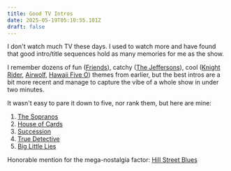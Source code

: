 ```yaml
---
title: Good TV Intros
date: 2025-05-19T05:10:55.101Z
draft: false
---
```

I don't watch much TV these days. I used to watch more and have found that good intro/title sequences hold as many memories for me as the show.

I remember dozens of fun ([Friends](https://www.youtube.com/watch?v=s2TyVQGoCYo)), catchy ([The Jeffersons](https://www.youtube.com/watch?v=_-OnRQ4P0VY)), cool ([Knight Rider](https://www.youtube.com/watch?v=oNyXYPhnUIs), [Airwolf](https://www.youtube.com/watch?v=ULfmowbNlK0), [Hawaii Five O](https://www.youtube.com/watch?v=AepyGm9Me6w)) themes from earlier, but the best intros are a bit more recent and manage to capture the vibe of a whole show in under two minutes.

It wasn't easy to pare it down to five, nor rank them, but here are mine:

1. [The Sopranos](https://www.youtube.com/watch?v=mJpNmYeooQE)
2. [House of Cards](https://www.youtube.com/watch?v=9w-O60x1bYk)
3. [Succession](https://www.youtube.com/watch?v=77PsqaWzwG0)
4. [True Detective](https://www.youtube.com/watch?v=Xyu_MdKBXic)
5. [Big Little Lies](https://www.youtube.com/watch?v=rF_1iPFr6Dw)

Honorable mention for the mega-nostalgia factor: [Hill Street Blues](https://www.youtube.com/watch?v=oUX3TPKVf_Y)